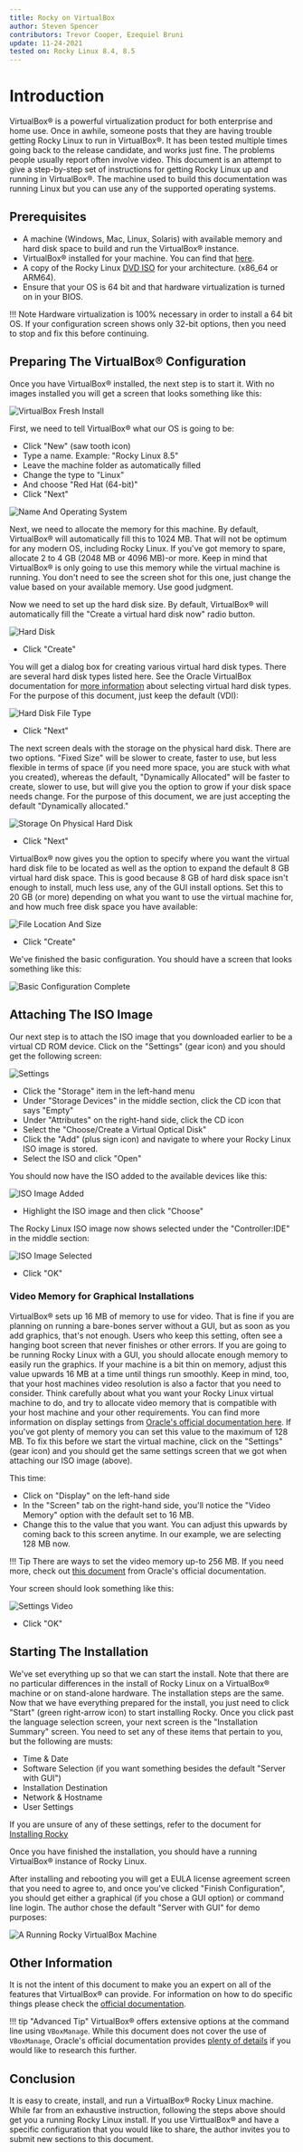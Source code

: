 ```yaml
---
title: Rocky on VirtualBox
author: Steven Spencer
contributors: Trevor Cooper, Ezequiel Bruni
update: 11-24-2021
tested on: Rocky Linux 8.4, 8.5
---
```


# Introduction

VirtualBox&reg; is a powerful virtualization product for both enterprise and home use. Once in awhile, someone posts that they are having trouble getting Rocky Linux to run in VirtualBox&reg;. It has been tested multiple times going back to the release candidate, and works just fine. The problems people usually report often involve video. This document is an attempt to give a step-by-step set of instructions for getting Rocky Linux up and running in VirtualBox&reg;. The machine used to build this documentation was running Linux but you can use any of the supported operating systems.

## Prerequisites

* A machine (Windows, Mac, Linux, Solaris) with available memory and hard disk space to build and run the VirtualBox&reg; instance.
* VirtualBox&reg; installed for your machine. You can find that [here](https://www.virtualbox.org/wiki/Downloads).
* A copy of the Rocky Linux [DVD ISO](https://rockylinux.org/download) for your architecture. (x86_64 or ARM64).
* Ensure that your OS is 64 bit and that hardware virtualization is turned on in your BIOS.

!!! Note
    Hardware virtualization is 100% necessary in order to install a 64 bit OS. If your configuration screen shows only 32-bit options, then you need to stop and fix this before continuing.

## Preparing The VirtualBox&reg; Configuration

Once you have VirtualBox&reg; installed, the next step is to start it. With no images installed you will get a screen that looks something like this:

 ![VirtualBox Fresh Install](../images/vbox-01.png)

 First, we need to tell VirtualBox&reg; what our OS is going to be:

 * Click "New" (saw tooth icon)
 * Type a name. Example: "Rocky Linux 8.5"
 * Leave the machine folder as automatically filled
 * Change the type to "Linux"
 * And choose "Red Hat (64-bit)"
 * Click "Next"

 ![Name And Operating System](../images/vbox-02.png)

Next, we need to allocate the memory for this machine. By default, VirtualBox&reg; will automatically fill this to 1024 MB. That will not be optimum for any modern OS, including Rocky Linux. If you've got memory to spare, allocate 2 to 4 GB (2048 MB or 4096 MB)-or more. Keep in mind that VirtualBox&reg; is only going to use this memory while the virtual machine is running. You don't need to see the screen shot for this one, just change the value based on your available memory. Use good judgment.

Now we need to set up the hard disk size. By default, VirtualBox&reg; will automatically fill the "Create a virtual hard disk now" radio button.

![Hard Disk](../images/vbox-03.png)

* Click "Create"

You will get a dialog box for creating various virtual hard disk types. There are several hard disk types listed here. See the Oracle VirtualBox documentation for [more information](https://docs.oracle.com/en/virtualization/virtualbox/6.0/user/vdidetails.html) about selecting virtual hard disk types. For the purpose of this document, just keep the default (VDI):

![Hard Disk File Type](../images/vbox-04.png)

* Click "Next"

The next screen deals with the storage on the physical hard disk. There are two options. "Fixed Size" will be slower to create, faster to use, but less flexible in terms of space (if you need more space, you are stuck with what you created), whereas the default, "Dynamically Allocated" will be faster to create, slower to use, but will give you the option to grow if your disk space needs change. For the purpose of this document, we are just accepting the default "Dynamically allocated."

![Storage On Physical Hard Disk](../images/vbox-05.png)

* Click "Next"

VirtualBox&reg; now gives you the option to specify where you want the virtual hard disk file to be located as well as the option to expand the default 8 GB virtual hard disk space. This is good because 8 GB of hard disk space isn't enough to install, much less use, any of the GUI install options. Set this to 20 GB (or more) depending on what you want to use the virtual machine for, and how much free disk space you have available:

![File Location And Size](../images/vbox-06.png)

* Click "Create"

We've finished the basic configuration. You should have a screen that looks something like this:

![Basic Configuration Complete](../images/vbox-07.png)

## Attaching The ISO Image

Our next step is to attach the ISO image that you downloaded earlier to be a virtual CD ROM device. Click on the "Settings" (gear icon) and you should get the following screen:

![Settings](../images/vbox-08.png)

* Click the "Storage" item in the left-hand menu
* Under "Storage Devices" in the middle section, click the CD icon that says "Empty"
* Under "Attributes" on the right-hand side, click the CD icon
* Select the "Choose/Create a Virtual Optical Disk"
* Click the "Add" (plus sign icon) and navigate to where your Rocky Linux ISO image is stored.
* Select the ISO and click "Open"

You should now have the ISO added to the available devices like this:

![ISO Image Added](../images/vbox-09.png)

* Highlight the ISO image and then click "Choose"

The Rocky Linux ISO image now shows selected under the "Controller:IDE" in the middle section:

![ISO Image Selected](../images/vbox-10.png)

* Click "OK"

### Video Memory for Graphical Installations

VirtualBox&reg; sets up 16 MB of memory to use for video. That is fine if you are planning on running a bare-bones server without a GUI, but as soon as you add graphics, that's not enough. Users who keep this setting, often see a hanging boot screen that never finishes or other errors. If you are going to be running Rocky Linux with a GUI, you should allocate enough memory to easily run the graphics. If your machine is a bit thin on memory, adjust this value upwards 16 MB at a time until things run smoothly. Keep in mind, too, that your host machines video resolution is also a factor that you need to consider. Think carefully about what you want your Rocky Linux virtual machine to do, and try to allocate video memory that is compatible with your host machine and your other requirements. You can find more information on display settings from [Oracle's official documentation here](https://docs.oracle.com/en/virtualization/virtualbox/6.0/user/settings-display.html). If you've got plenty of memory you can set this value to the maximum of 128 MB. To fix this before we start the virtual machine, click on the "Settings" (gear icon) and you should get the same settings screen that we got when attaching our ISO image (above).

This time:

* Click on "Display" on the left-hand side
* In the "Screen" tab on the right-hand side, you'll notice the "Video Memory" option with the default set to 16 MB.
* Change this to the value that you want. You can adjust this upwards by coming back to this screen anytime. In our example, we are selecting 128 MB now.

!!! Tip
    There are ways to set the video memory up-to 256 MB. If you need more, check out [this document](https://docs.oracle.com/en/virtualization/virtualbox/6.0/user/vboxmanage-modifyvm.html) from Oracle's official documentation.

Your screen should look something like this:

![Settings Video](../images/vbox-12.png)

* Click "OK"

## Starting The Installation

We've set everything up so that we can start the install. Note that there are no particular differences in the install of Rocky Linux on a VirtualBox&reg; machine or on stand-alone hardware. The installation steps are the same. Now that we have everything prepared for the install, you just need to click "Start" (green right-arrow icon) to start installing Rocky. Once you click past the language selection screen, your next screen is the "Installation Summary" screen. You need to set any of these items that pertain to you, but the following are musts:

* Time & Date
* Software Selection (if you want something besides the default "Server with GUI")
* Installation Destination
* Network & Hostname
* User Settings

If you are unsure of any of these settings, refer to the document for [Installing Rocky](../installation.md)

Once you have finished the installation, you should have a running VirtualBox&reg; instance of Rocky Linux.

After installing and rebooting you will get a EULA license agreement screen that you need to agree to,  and once you've clicked "Finish Configuration", you should get either a graphical (if you chose a GUI option) or command line login. The author chose the default "Server with GUI" for demo purposes:

![A Running Rocky VirtualBox Machine](../images/vbox-11.png)

## Other Information

It is not the intent of this document to make you an expert on all of the features that VirtualBox&reg; can provide. For information on how to do specific things please check the [official documentation](https://docs.oracle.com/en/virtualization/virtualbox/6.0/user/).

!!! tip "Advanced Tip"
    VirtualBox&reg; offers extensive options at the command line using `VBoxManage`. While this document does not cover the use of `VBoxManage`, Oracle's official documentation provides [plenty of details](https://docs.oracle.com/en/virtualization/virtualbox/6.0/user/vboxmanage-intro.html) if you would like to research this further.

## Conclusion

It is easy to create, install, and run a VirtualBox&reg; Rocky Linux machine. While far from an exhaustive instruction, following the steps above should get you a running Rocky Linux install. If you use VirttualBox&reg; and have a specific configuration that you would like to share, the author invites you to submit new sections to this document.
